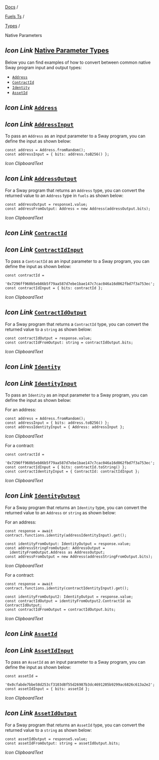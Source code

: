 [Docs](https://docs.fuel.network/) /

[Fuels Ts](https://docs.fuel.network/docs/fuels-ts/) /

[Types](https://docs.fuel.network/docs/fuels-ts/types/) /

Native Parameters

## _Icon Link_ [Native Parameter Types](https://docs.fuel.network/docs/fuels-ts/types/native-parameters/\#native-parameter-types)

Below you can find examples of how to convert between common native Sway program input and output types:

- [`Address`](https://docs.fuel.network/docs/fuels-ts/types/native-parameters/#address)
- [`ContractId`](https://docs.fuel.network/docs/fuels-ts/types/native-parameters/#contractid)
- [`Identity`](https://docs.fuel.network/docs/fuels-ts/types/native-parameters/#identity)
- [`AssetId`](https://docs.fuel.network/docs/fuels-ts/types/native-parameters/#assetid)

## _Icon Link_ [`Address`](https://docs.fuel.network/docs/fuels-ts/types/native-parameters/\#address)

## _Icon Link_ [`AddressInput`](https://docs.fuel.network/docs/fuels-ts/types/native-parameters/\#addressinput)

To pass an `Address` as an input parameter to a Sway program, you can define the input as shown below:

```fuel_Box fuel_Box-idXKMmm-css
const address = Address.fromRandom();
const addressInput = { bits: address.toB256() };
```

_Icon ClipboardText_

## _Icon Link_ [`AddressOutput`](https://docs.fuel.network/docs/fuels-ts/types/native-parameters/\#addressoutput)

For a Sway program that returns an `Address` type, you can convert the returned value to an `Address` type in `fuels` as shown below:

```fuel_Box fuel_Box-idXKMmm-css
const addressOutput = response1.value;
const addressFromOutput: Address = new Address(addressOutput.bits);
```

_Icon ClipboardText_

## _Icon Link_ [`ContractId`](https://docs.fuel.network/docs/fuels-ts/types/native-parameters/\#contractid)

## _Icon Link_ [`ContractIdInput`](https://docs.fuel.network/docs/fuels-ts/types/native-parameters/\#contractidinput)

To pass a `ContractId` as an input parameter to a Sway program, you can define the input as shown below:

```fuel_Box fuel_Box-idXKMmm-css
const contractId =
  '0x7296ff960b5eb86b5f79aa587d7ebe1bae147c7cac046a16d062fbd7f3a753ec';
const contractIdInput = { bits: contractId };
```

_Icon ClipboardText_

## _Icon Link_ [`ContractIdOutput`](https://docs.fuel.network/docs/fuels-ts/types/native-parameters/\#contractidoutput)

For a Sway program that returns a `ContractId` type, you can convert the returned value to a `string` as shown below:

```fuel_Box fuel_Box-idXKMmm-css
const contractIdOutput = response.value;
const contractIdFromOutput: string = contractIdOutput.bits;
```

_Icon ClipboardText_

## _Icon Link_ [`Identity`](https://docs.fuel.network/docs/fuels-ts/types/native-parameters/\#identity)

## _Icon Link_ [`IdentityInput`](https://docs.fuel.network/docs/fuels-ts/types/native-parameters/\#identityinput)

To pass an `Identity` as an input parameter to a Sway program, you can define the input as shown below:

For an address:

```fuel_Box fuel_Box-idXKMmm-css
const address = Address.fromRandom();
const addressInput = { bits: address.toB256() };
const addressIdentityInput = { Address: addressInput };
```

_Icon ClipboardText_

For a contract:

```fuel_Box fuel_Box-idXKMmm-css
const contractId =
  '0x7296ff960b5eb86b5f79aa587d7ebe1bae147c7cac046a16d062fbd7f3a753ec';
const contractIdInput = { bits: contractId.toString() };
const contractIdentityInput = { ContractId: contractIdInput };
```

_Icon ClipboardText_

## _Icon Link_ [`IdentityOutput`](https://docs.fuel.network/docs/fuels-ts/types/native-parameters/\#identityoutput)

For a Sway program that returns an `Identity` type, you can convert the returned value to an `Address` or `string` as shown below:

For an address:

```fuel_Box fuel_Box-idXKMmm-css
const response = await contract.functions.identity(addressIdentityInput).get();

const identityFromOutput: IdentityOutput = response.value;
const addressStringFromOutput: AddressOutput =
  identityFromOutput.Address as AddressOutput;
const addressFromOutput = new Address(addressStringFromOutput.bits);
```

_Icon ClipboardText_

For a contract:

```fuel_Box fuel_Box-idXKMmm-css
const response = await contract.functions.identity(contractIdentityInput).get();

const identityFromOutput2: IdentityOutput = response.value;
const contractIdOutput = identityFromOutput2.ContractId as ContractIdOutput;
const contractIdFromOutput = contractIdOutput.bits;
```

_Icon ClipboardText_

## _Icon Link_ [`AssetId`](https://docs.fuel.network/docs/fuels-ts/types/native-parameters/\#assetid)

## _Icon Link_ [`AssetIdInput`](https://docs.fuel.network/docs/fuels-ts/types/native-parameters/\#assetidinput)

To pass an `AssetId` as an input parameter to a Sway program, you can define the input as shown below:

```fuel_Box fuel_Box-idXKMmm-css
const assetId =
  '0x0cfabde7bbe58d253cf3103d8f55d26987b3dc4691205b9299ac6826c613a2e2';
const assetIdInput = { bits: assetId };
```

_Icon ClipboardText_

## _Icon Link_ [`AssetIdOutput`](https://docs.fuel.network/docs/fuels-ts/types/native-parameters/\#assetidoutput)

For a Sway program that returns an `AssetId` type, you can convert the returned value to a `string` as shown below:

```fuel_Box fuel_Box-idXKMmm-css
const assetIdOutput = response5.value;
const assetIdFromOutput: string = assetIdOutput.bits;
```

_Icon ClipboardText_